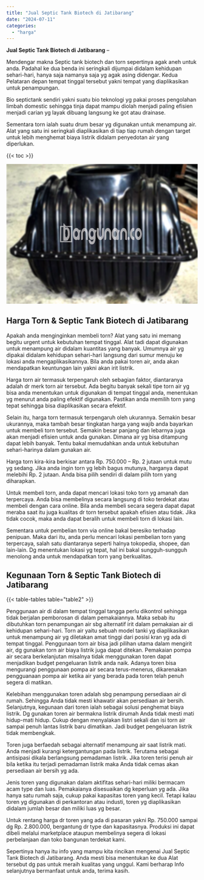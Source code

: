 ```yaml
---
title: "Jual Septic Tank Biotech di Jatibarang"
date: "2024-07-11"
categories: 
  - "harga"
---
```


**Jual Septic Tank Biotech di Jatibarang** –

Mendengar makna Septic tank biotech dan torn sepertinya agak aneh untuk anda. Padahal ke dua benda ini seringkali dijumpai didalam kehidupan sehari-hari, hanya saja namanya saja yg agak asing didengar. Kedua Pelataran depan tempat tinggal tersebut yakni tempat yang diaplikasikan untuk penampungan.

Bio septictank sendiri yakni suatu bio teknologi yg pakai proses pengolahan limbah domestic sehingga tinja dapat mampu diolah menjadi paling efisien menjadi carian yg layak dibuang langsung ke got atau drainase.

Sementara torn ialah suatu drum besar yg digunakan untuk menampung air. Alat yang satu ini seringkali diaplikasikan di tiap tiap rumah dengan target untuk lebih menghemat biaya listrik didalam penyedotan air yang diperlukan.

{{< toc >}}

![Jual Septic Tank Biotech di Jatibarang](/images/jual-bio-septictank-48.png)

## Harga Torn & Septic Tank Biotech di Jatibarang

Apakah anda menginginkan membeli torn? Alat yang satu ini memang begitu urgent untuk kebutuhan tempat tinggal. Alat tadi dapat digunakan untuk menampung air didalam kuantitas yang banyak. Umumnya air yg dipakai didalam kehidupan sehari-hari langsung dari sumur menuju ke lokasi anda mengaplikasikannya. Bila anda pakai toren air, anda akan mendapatkan keuntungan lain yakni akan irit listrik.

Harga torn air termasuk terpengaruh oleh sebagian faktor, diantaranya adalah dr merk torn air tersebut. Ada begitu banyak sekali tipe torn air yg bisa anda menentukan untuk digunakan di tempat tinggal anda, menentukan yg menurut anda paling efektif digunakan. Pastikan anda memilih torn yang tepat sehingga bisa diaplikasikan secara efektif.

Selain itu, harga torn termasuk terpengaruh oleh ukurannya. Semakin besar ukurannya, maka tambah besar tingkatan harga yang wajib anda bayarkan untuk membeli torn tersebut. Semakin besar panjang dan lebarnya juga akan menjadi efisien untuk anda gunakan. Dimana air yg bisa ditampung dapat lebih banyak. Tentu bakal memudahkan anda untuk kebutuhan sehari-harinya dalam gunakan air.

Harga torn kira-kira berkisar antara Rp. 750.000 – Rp. 2 jutaan untuk mutu yg sedang. Jika anda ingin torn yg lebih bagus mutunya, harganya dapat melebihi Rp. 2 jutaan. Anda bisa pilih sendiri di dalam pilih torn yang diharapkan.

Untuk membeli torn, anda dapat mencari lokasi toko torn yg amanah dan terpercaya. Anda bisa membelinya secara langsung di toko terdekat atau membeli dengan cara online. Bila anda membeli secara segera dapat dapat meraba saat itu juga kualitas dr torn tersebut apakah efisien atau tidak. Jika tidak cocok, maka anda dapat beralih untuk membeli torn di lokasi lain.

Sementara untuk pembelian torn via online bakal beresiko terhadap penipuan. Maka dari itu, anda perlu mencari lokasi pembelian torn yang terpercaya, salah satu diantaranya seperti halnya tokopedia, shopee, dan lain-lain. Dg menentukan lokasi yg tepat, hal ini bakal sungguh-sungguh menolong anda untuk mendapatkan torn yang berkualitas.

## Kegunaan Torn & Septic Tank Biotech di Jatibarang

{{< table-tables table="table2" >}}

Penggunaan air di dalam tempat tinggal tangga perlu dikontrol sehingga tidak berjalan pemborosan di dalam pemakaiannya. Maka sebab itu dibutuhkan torn penampungan air sbg alternatif irit dalam pemakaian air di kehidupan sehari-hari. Torn air yaitu sebuah model tanki yg diaplikasikan untuk menampung air yg diletakan amat tinggi dari posisi kran yg ada di tempat tinggal. Penggunaan torn air bisa jadi pilihan utama dalam mengirit air, dg gunakan torn air biaya listrik juga dapat ditekan. Pemakaian pompa air secara berkelanjutan misalnya tidak menggunakan toren dapat menjadikan budget pengeluaran listrik anda naik. Adanya toren bisa mengurangi penggunaan pompa air secara terus-menerus, dikarenakan pengguanaan pompa air ketika air yang berada pada toren telah penuh segera di matikan.

Kelebihan menggunakan toren adalah sbg penampung persediaan air di rumah. Sehingga Anda tidak mesti khawatir akan persediaan air bersih. Selanjutnya, kegunaan dari toren ialah sebagai solusi penghemat biaya listrik. Dg gunakan toren air bermakna listrik dirumah Anda tidak mesti mati hidup-mati hidup. Cukup dengan menyalakan listri sekali dan isi torn air sampai penuh lantas listrik baru dimatikan. Jadi budget pengeluaran listrik tidak membengkak.

Toren juga berfaedah sebagai alternatif menampung air saat listrik mati. Anda menjadi kurangi ketergantungan pada listrik. Terutama sebagai antisipasi dikala berlangsung pemadaman listrik. Jika toren terisi penuh air bila ketika itu terjadi pemadaman listrik maka Anda tidak cemas akan persediaan air bersih yg ada.

Jenis toren yang digunakan dalam aktifitas sehari-hari miliki bermacam acam type dan luas. Pemakaianya disesuaikan dg keperluan yg ada. Jika hanya satu rumah saja, cukup pakai kapasitas toren yang kecil. Tetapi kalau toren yg digunakan di perkantoran atau industi, toren yg diaplikasikan didalam jumlah besar dan miliki luas yg besar.

Untuk rentang harga dr toren yang ada di pasaran yakni Rp. 750.000 sampai dg Rp. 2.800.000, bergantung dr type dan kapasitasnya. Produksi ini dapat dibeli melalui marketplace ataupun membelinya segera di lokasi perbelanjaan dan toko bangunan terdekat kami.

Sepertinya hanya itu info yang mampu kita rincikan mengenai Jual Septic Tank Biotech di Jatibarang. Anda mesti bisa menentukan ke dua Alat tersebut dg pas untuk meraih kualitas yang unggul. Kami berharap Info selanjutnya bermanfaat untuk anda, terima kasih.
